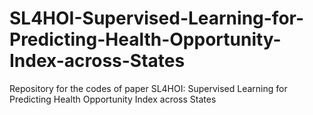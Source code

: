 # SL4HOI-Supervised-Learning-for-Predicting-Health-Opportunity-Index-across-States
Repository for the codes of paper SL4HOI: Supervised Learning for Predicting Health Opportunity Index across States
